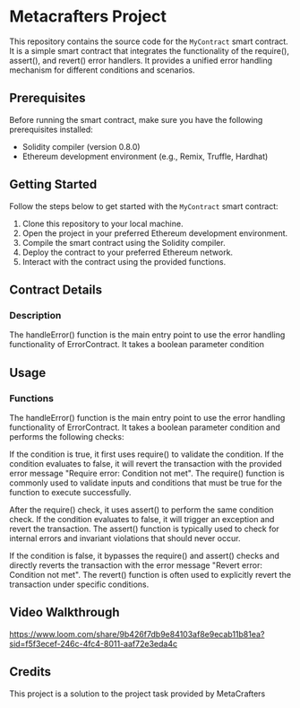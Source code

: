# Metacrafters Project 

This repository contains the source code for the `MyContract` smart contract. It is a simple smart contract that integrates the functionality of the require(), assert(), and revert() error handlers. It provides a unified error handling mechanism for different conditions and scenarios.

## Prerequisites

Before running the smart contract, make sure you have the following prerequisites installed:

- Solidity compiler (version 0.8.0)
- Ethereum development environment (e.g., Remix, Truffle, Hardhat)

## Getting Started

Follow the steps below to get started with the `MyContract` smart contract:

1. Clone this repository to your local machine.
2. Open the project in your preferred Ethereum development environment.
3. Compile the smart contract using the Solidity compiler.
4. Deploy the contract to your preferred Ethereum network.
5. Interact with the contract using the provided functions.

## Contract Details

### Description

The handleError() function is the main entry point to use the error handling functionality of ErrorContract. It takes a boolean parameter condition


## Usage

### Functions

The handleError() function is the main entry point to use the error handling functionality of ErrorContract. It takes a boolean parameter condition and performs the following checks:

If the condition is true, it first uses require() to validate the condition. If the condition evaluates to false, it will revert the transaction with the provided error message "Require error: Condition not met". The require() function is commonly used to validate inputs and conditions that must be true for the function to execute successfully.

After the require() check, it uses assert() to perform the same condition check. If the condition evaluates to false, it will trigger an exception and revert the transaction. The assert() function is typically used to check for internal errors and invariant violations that should never occur.

If the condition is false, it bypasses the require() and assert() checks and directly reverts the transaction with the error message "Revert error: Condition not met". The revert() function is often used to explicitly revert the transaction under specific conditions.

## Video Walkthrough
https://www.loom.com/share/9b426f7db9e84103af8e9ecab11b81ea?sid=f5f3ecef-246c-4fc4-8011-aaf72e3eda4c

## Credits

This project is a solution to the project task provided by MetaCrafters
